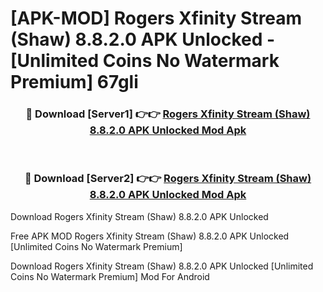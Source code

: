 # [APK-MOD] Rogers Xfinity Stream (Shaw) 8.8.2.0 APK Unlocked - [Unlimited Coins No Watermark Premium] 67gli



<div align="center">
<h3>🔴 Download [Server1] 👉👉 <a href="https://momento.my/?title=Rogers_Xfinity_Stream_(Shaw)_8.8.2.0_APK_Unlocked">Rogers Xfinity Stream (Shaw) 8.8.2.0 APK Unlocked Mod Apk</a></h3><br>

<h3>🔴 Download [Server2] 👉👉 <a href="https://momento.my/?title=Rogers_Xfinity_Stream_(Shaw)_8.8.2.0_APK_Unlocked">Rogers Xfinity Stream (Shaw) 8.8.2.0 APK Unlocked Mod Apk</a></h3>
</div>



Download Rogers Xfinity Stream (Shaw) 8.8.2.0 APK Unlocked 

Free APK MOD Rogers Xfinity Stream (Shaw) 8.8.2.0 APK Unlocked [Unlimited Coins No Watermark Premium]

Download Rogers Xfinity Stream (Shaw) 8.8.2.0 APK Unlocked [Unlimited Coins No Watermark Premium] Mod For Android
